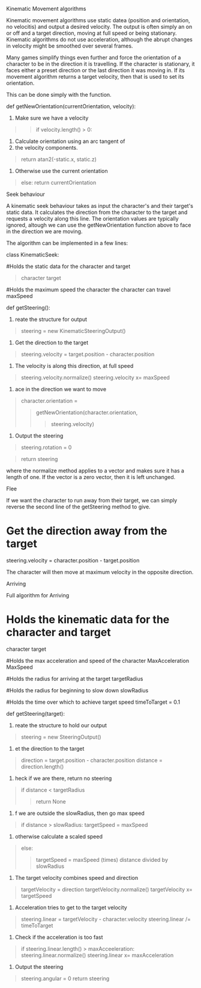 Kinematic Movement algorithms

Kinematic movement algorithms use static datea (position and orientation, no velocitis) and output a desired velocity.  The output is often simply an on or off and  a target direction, moving at full speed or being stationary.  Kinematic algorithms do not use acceleration, although the abrupt changes in velocity might be smoothed over several frames.

Many games simplify things even further and force the orientation of a character to be in the direction it is travelling. If the character is stationary, it faces either a preset direction or the last direction it was moving in.  If its movement algorithm returns a target velocity, then that is used to set its orientation.

This can be done simply with the function.



def getNewOrientation(currentOrientation, velocity):


  1. Make sure we have a velocity
> > if velocity.length() > 0:

  1. Calculate orientation using an arc tangent of
  1. the velocity components.

> return atan2(-static.x, static.z)

  1. Otherwise use the current orientation
> else: return currentOrientation



Seek behaviour

A kinematic seek behaviour takes as input the character's and their target's static data.  It calculates the direction from the character to the target and requests a velocity along this line.  The orientation values are typically ignored, altough we can use the getNewOrientation function above to face in the direction we are moving.

The algorithm can be implemented in a few lines:



class KinematicSeek:

#Holds the static data for the character and target
> character
> target

#Holds the maximum speed the character the character can travel
maxSpeed

def getSteering():

  1. reate the structure for output
> steering = new KinematicSteeringOutput()

  1. Get the direction to the target
> steering.velocity =
> target.position - character.position

  1. The velocity is along this direction, at full speed
> steering.velocity.normalize()
> steering.velocity x= maxSpeed

  1. ace in the direction we want to move
> character.orientation =
> > getNewOrientation(character.orientation,
> > > steering.velocity)

  1. Output the steering

> steering.rotation = 0

> return steering



where the normalize method applies to a vector and makes sure it has a length of one. If the vector is a zero vector, then it is left unchanged.



Flee

If we want the character to run away from their target, we can simply reverse the second line of the getSteering method to give.



# Get the direction away from the target
steering.velocity = character.position - target.position



The character will then move at maximum velocity in the opposite direction.



Arriving

Full algorithm for Arriving



# Holds the kinematic data for the character and target
character
target

#Holds the max acceleration and speed of the character
MaxAcceleration
MaxSpeed

#Holds the radius for arriving at the target
targetRadius

#Holds the radius for beginning to slow down
slowRadius

#Holds the time over which to achieve target speed
timeToTarget = 0.1

def getSteering(target):

  1. reate the structure to hold our output
> steering = new SteeringOutput()

  1. et the direction to the target
> direction = target.position - character.position
> distance = direction.length()

  1. heck if we are there, return no steering
> if distance < targetRadius
> > return None

  1. f we are outside the slowRadius, then go max speed

> if distance > slowRadius:
> targetSpeed = maxSpeed

  1. otherwise calculate a scaled speed
> else:
> > targetSpeed = maxSpeed (times) distance divided by slowRadius

  1. The target velocity combines speed and direction

> targetVelocity = direction
> targetVelocity.normalize()
> targetVelocity x= targetSpeed

  1. Acceleration tries to get to the target velocity
> steering.linear =
> targetVelocity - character.velocity
> steering.linear /= timeToTarget

  1. Check if the acceleration is too fast
> if steering.linear.length() > maxAcceeleration:
> steering.linear.normalize()
> steering.linear x= maxAcceleration

  1. Output the steering
> steering.angular = 0
> return steering

